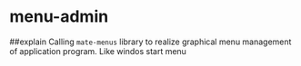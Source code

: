# menu-admin

##explain
Calling ```mate-menus``` library to realize graphical menu management of application program. Like windos start menu
